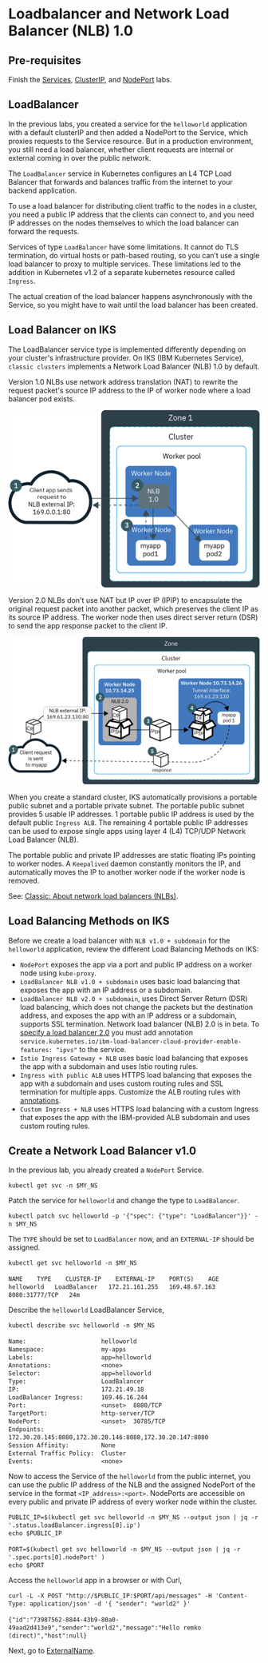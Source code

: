 # Loadbalancer and Network Load Balancer (NLB) 1.0

## Pre-requisites

Finish the [Services](services.md), [ClusterIP](clusterip.md), and [NodePort](nodeport.md) labs.

## LoadBalancer

In the previous labs, you created a service for the `helloworld` application with a default clusterIP and then added a NodePort to the Service, which proxies requests to the Service resource. But in a production environment, you still need a load balancer, whether client requests are internal or external coming in over the public network. 

The `LoadBalancer` service in Kubernetes configures an L4 TCP Load Balancer that forwards and balances traffic from the internet to your backend application.

To use a load balancer for distributing client traffic to the nodes in a cluster, you need a public IP address that the clients can connect to, and you need IP addresses on the nodes themselves to which the load balancer can forward the requests.

Services of type `LoadBalancer` have some limitations. It cannot do TLS termination, do virtual hosts or path-based routing, so you can’t use a single load balancer to proxy to multiple services. These limitations led to the addition in Kubernetes v1.2 of a separate kubernetes resource called `Ingress`. 

The actual creation of the load balancer happens asynchronously with the Service, so you might have to wait until the load balancer has been created.

## Load Balancer on IKS

The LoadBalancer service type is implemented differently depending on your cluster's infrastructure provider. On IKS (IBM Kubernetes Service), `classic clusters` implements a Network Load Balancer (NLB) 1.0 by default. 

Version 1.0 NLBs use network address translation (NAT) to rewrite the request packet's source IP address to the IP of worker node where a load balancer pod exists. 

![NLB 1.0](images/ks_loadbalancer_nlb1.png)

Version 2.0 NLBs don't use NAT but IP over IP (IPIP) to encapsulate the original request packet into another packet, which preserves the client IP as its source IP address. The worker node then uses direct server return (DSR) to send the app response packet to the client IP.

![NLB 2.0](images/ks_loadbalancer_nlb2.png)

When you create a standard cluster, IKS automatically provisions a portable public subnet and a portable private subnet. The portable public subnet provides 5 usable IP addresses. 1 portable public IP address is used by the default public `Ingress ALB`. The remaining 4 portable public IP addresses can be used to expose single apps using layer 4 (L4) TCP/UDP Network Load Balancer (NLB).

The portable public and private IP addresses are static floating IPs pointing to worker nodes. A `Keepalived` daemon  constantly monitors the IP, and automatically moves the IP to another worker node if the worker node is removed.  

See: [Classic: About network load balancers (NLBs)](https://cloud.ibm.com/docs/containers?topic=containers-loadbalancer-about#v1_planning).

## Load Balancing Methods on IKS

Before we create a load balancer with `NLB v1.0 + subdomain` for the `helloworld` application, review the different Load Balancing Methods on IKS:

- `NodePort` exposes the app via a port and public IP address on a worker node using `kube-proxy`.
- `LoadBalancer NLB v1.0 + subdomain` uses basic load balancing that exposes the app with an IP address or a subdomain.
- `LoadBalancer NLB v2.0 + subdomain`, uses Direct Server Return (DSR) load balancing, which does not change the packets but the destination address, and exposes the app with an IP address or a subdomain, supports SSL termination. Network load balancer (NLB) 2.0 is in beta. To [specify a load balancer 2.0](https://cloud.ibm.com/docs/containers?topic=containers-loadbalancer-v2#ipvs_single_zone_config) you must add annotation `service.kubernetes.io/ibm-load-balancer-cloud-provider-enable-features: "ipvs"` to the service.
- `Istio Ingress Gateway + NLB` uses basic load balancing that exposes the app with a subdomain and uses Istio routing rules.
- `Ingress with public ALB` uses HTTPS load balancing that exposes the app with a subdomain and uses custom routing rules and SSL termination for multiple apps. Customize the ALB routing rules with [annotations](https://cloud.ibm.com/docs/containers?topic=containers-ingress_annotation).
- `Custom Ingress + NLB` uses HTTPS load balancing with a custom Ingress that exposes the app with the IBM-provided ALB subdomain and uses custom routing rules.

## Create a Network Load Balancer v1.0

In the previous lab, you already created a `NodePort` Service. 

```
kubectl get svc -n $MY_NS
```

Patch the service for `helloworld` and change the type to `LoadBalancer`.

```
kubectl patch svc helloworld -p '{"spec": {"type": "LoadBalancer"}}' -n $MY_NS
```

The `TYPE` should be set to `LoadBalancer` now, and an `EXTERNAL-IP` should be assigned.

```
kubectl get svc helloworld -n $MY_NS

NAME    TYPE    CLUSTER-IP    EXTERNAL-IP    PORT(S)    AGE
helloworld   LoadBalancer   172.21.161.255   169.48.67.163   8080:31777/TCP   24m
```

Describe the `helloworld` LoadBalancer Service,

```
kubectl describe svc helloworld -n $MY_NS

Name:                     helloworld
Namespace:                my-apps
Labels:                   app=helloworld
Annotations:              <none>
Selector:                 app=helloworld
Type:                     LoadBalancer
IP:                       172.21.49.18
LoadBalancer Ingress:     169.46.16.244
Port:                     <unset>  8080/TCP
TargetPort:               http-server/TCP
NodePort:                 <unset>  30785/TCP
Endpoints:                172.30.20.145:8080,172.30.20.146:8080,172.30.20.147:8080
Session Affinity:         None
External Traffic Policy:  Cluster
Events:                   <none>
```

Now to access the Service of the `helloworld` from the public internet, you can use the public IP address of the NLB and the assigned NodePort of the service in the format `<IP_address>:<port>`. NodePorts are accessible on every public and private IP address of every worker node within the cluster.

```
PUBLIC_IP=$(kubectl get svc helloworld -n $MY_NS --output json | jq -r '.status.loadBalancer.ingress[0].ip')
echo $PUBLIC_IP

PORT=$(kubectl get svc helloworld -n $MY_NS --output json | jq -r '.spec.ports[0].nodePort' )
echo $PORT
```

Access the `helloworld` app in a browser or with Curl,

```
curl -L -X POST "http://$PUBLIC_IP:$PORT/api/messages" -H 'Content-Type: application/json' -d '{ "sender": "world2" }'

{"id":"73987562-8844-43b9-80a0-49aad2d413e9","sender":"world2","message":"Hello remko (direct)","host":null}
```

Next, go to [ExternalName](externalname.md).
